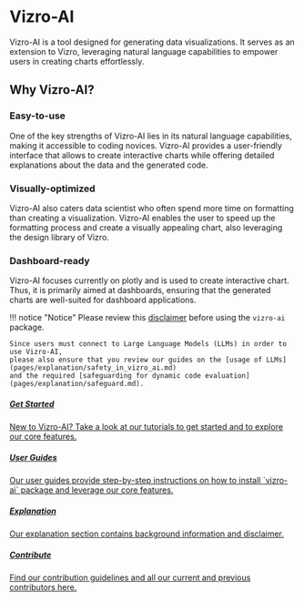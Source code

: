 # Vizro-AI

Vizro-AI is a tool designed for generating data visualizations. It serves as an extension to Vizro, leveraging natural language capabilities to empower users in creating charts effortlessly. 

## Why Vizro-AI?

### Easy-to-use
One of the key strengths of Vizro-AI lies in its natural language capabilities, making it accessible to coding novices. Vizro-AI provides a user-friendly interface that allows to create interactive charts while offering detailed explanations about the data and the generated code.

### Visually-optimized
Vizro-AI also caters data scientist who often spend more time on formatting than creating a visualization. Vizro-AI enables the user to speed up the formatting process and create a visually appealing chart, also leveraging the design library of Vizro.

### Dashboard-ready
Vizro-AI focuses currently on plotly and is used to create interactive chart. Thus, it is primarily aimed at dashboards, ensuring that the generated charts are well-suited for dashboard applications.

!!! notice "Notice"
    Please review this [disclaimer](pages/explanation/disclaimer.md)
    before using the `vizro-ai` package.

    Since users must connect to Large Language Models (LLMs) in order to use Vizro-AI,
    please also ensure that you review our guides on the [usage of LLMs](pages/explanation/safety_in_vizro_ai.md)
    and the required [safeguarding for dynamic code evaluation](pages/explanation/safeguard.md).


<div class="card-section-wrapper" style="display: block;">
<div class="responsive-grid">

<a class="card-wrapper" href="pages/tutorials/quickstart/">
  <div class="card">
    <div class="card-content">
      <h5>Get Started</h5>
      <p>
        New to Vizro-AI? Take a look at our tutorials to get started and to explore our core features.
      </p>
    </div>
  </div>
</a>

<a class="card-wrapper" href="pages/user_guides/install/">
  <div class="card">
    <div class="card-content">
      <h5>User Guides</h5>
      <p>
        Our user guides provide step-by-step instructions on how to install `vizro-ai` package and leverage our core features.
      </p>
    </div>
  </div>
</a>


<a class="card-wrapper" href="pages/explanation/disclaimer">
  <div class="card">
    <div class="card-content">
      <h5>Explanation</h5>
      <p>
        Our explanation section contains background information and disclaimer.
      </p>
    </div>
  </div>
</a>

<a class="card-wrapper" href="pages/contribute/authors">
  <div class="card">
    <div class="card-content">
      <h5>Contribute</h5>
      <p>
        Find our contribution guidelines and all our current and previous contributors here.
      </p>
    </div>
  </div>
</a>

</div>
</div>
